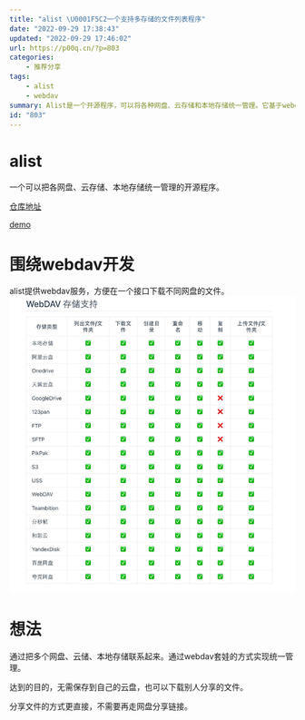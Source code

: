 ```yaml
---
title: "alist \U0001F5C2一个支持多存储的文件列表程序"
date: "2022-09-29 17:38:43"
updated: "2022-09-29 17:46:02"
url: https://p00q.cn/?p=803
categories:
    - 推荐分享
tags:
    - alist
    - webdav
summary: Alist是一个开源程序，可以将各种网盘、云存储和本地存储统一管理。它基于webdav开发，提供了一个接口来下载不同网盘的文件。通过将不同的存储联系起来，它实现了统一管理的目的。使用Alist，用户可以直接下载别人分享的文件，而无需将其保存到自己的云盘中。这种方式更加直接，不需要使用网盘的分享链接。
id: "803"
---
```


#  alist

一个可以把各网盘、云存储、本地存储统一管理的开源程序。

[仓库地址](https://github.com/alist-org/alist/blob/main/README_cn.md)

[demo](https://pan.nn.ci/)

# 围绕webdav开发

alist提供webdav服务，方便在一个接口下载不同网盘的文件。
![image-1664444448234.jpeg](../res/img/image-1664444448234.jpeg)
# 想法

通过把多个网盘、云储、本地存储联系起来。通过webdav套娃的方式实现统一管理。

达到的目的，无需保存到自己的云盘，也可以下载别人分享的文件。

分享文件的方式更直接，不需要再走网盘分享链接。

